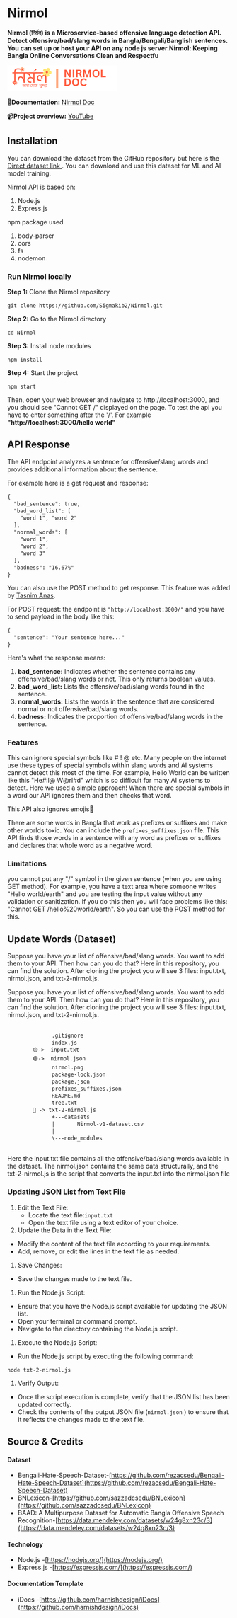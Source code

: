 # Nirmol

**Nirmol (নির্মল) is a Microservice-based offensive language detection API. Detect offensive/bad/slang words in Bangla/Bengali/Banglish sentences. You can set up or host your API on any node js server.Nirmol: Keeping Bangla Online Conversations Clean and Respectfu**

![](nirmol.png)

**📑Documentation:** [Nirmol Doc](https://nirmol.pages.dev/)

📹**Project overview:** [YouTube](https://youtu.be/6wfPOn2xqno?si=JLfBxcusG7BBMIdW)

## Installation

You can download the dataset from the GitHub repository but here is the [Direct dataset link ](https://github.com/Sigmakib2/Nirmol/tree/main/datasets). You can download and use this dataset for ML and AI model training.

Nirmol API is based on:

1. Node.js
2. Express.js

npm package used

1. body-parser
2. cors
3. fs
4. nodemon

### Run Nirmol locally

**Step 1:** Clone the Nirmol repository

```
git clone https://github.com/Sigmakib2/Nirmol.git
```

**Step 2:** Go to the Nirmol directory

```
cd Nirmol
```

**Step 3:** Install node modules

```
npm install
```

**Step 4:** Start the project

```
npm start
```

Then, open your web browser and navigate to http://localhost:3000, and you should see "Cannot GET /" displayed on the page. To test the api you have to enter something after the '/'. For example **"http://localhost:3000/hello world"**

## API Response

The API endpoint analyzes a sentence for offensive/slang words and provides additional information about the sentence.

For example here is a get request and response:


```
{
  "bad_sentence": true,
  "bad_word_list": [
    "word 1", "word 2"
  ],
  "normal_words": [
    "word 1",
    "word 2",
    "word 3"
  ],
  "badness": "16.67%"
}
```

You can also use the POST method to get response. This feature was added by [Tasnim Anas](https://github.com/TasnimAnas).

For POST request: the endpoint is `"http://localhost:3000/"` and you have to send payload in the body like this:

```
{
  "sentence": "Your sentence here..."
}
```


Here's what the response means:

1. **bad_sentence:** Indicates whether the sentence contains any offensive/bad/slang words or not. This only returns boolean values.
2. **bad_word_list:** Lists the offensive/bad/slang words found in the sentence.
3. **normal_words:** Lists the words in the sentence that are considered normal or not offensive/bad/slang words.
4. **badness:** Indicates the proportion of offensive/bad/slang words in the sentence.

### Features

This can ignore special symbols like # ! @ etc. Many people on the internet use these types of special symbols within slang words and AI systems cannot detect this most of the time. For example, Hello World can be written like this "He#ll@ W@rl#d" which is so difficult for many AI systems to detect. Here we used a simple approach! When there are special symbols in a word our API ignores them and then checks that word.


This API also ignores emojis🥳


There are some words in Bangla that work as prefixes or suffixes and make other worlds toxic. You can include the `prefixes_suffixes.json` file. This API finds those words in a sentence with any word as prefixes or suffixes and declares that whole word as a negative word.

### Limitations

you cannot put any "/" symbol in the given sentence (when you are using GET method). For example, you have a text area where someone writes "Hello world/earth" and you are testing the input value without any validation or sanitization. If you do this then you will face problems like this: "Cannot GET /hello%20world/earth". So you can use the POST method for this.

## Update Words (Dataset)

Suppose you have your list of offensive/bad/slang words. You want to add them to your API. Then how can you do that? Here in this repository, you can find the solution. After cloning the project you will see 3 files: input.txt, nirmol.json, and txt-2-nirmol.js.

Suppose you have your list of offensive/bad/slang words. You want to add them to your API. Then how can you do that? Here in this repository, you can find the solution. After cloning the project you will see 3 files: input.txt, nirmol.json, and txt-2-nirmol.js.

```

              .gitignore
              index.js
        🟡->  input.txt
        🟢->  nirmol.json
              nirmol.png
              package-lock.json
              package.json
              prefixes_suffixes.json
              README.md
              tree.txt
        🔴 -> txt-2-nirmol.js
              +---datasets
              |       Nirmol-v1-dataset.csv
              |   
              \---node_modules
  
```

Here the input.txt file contains all the offensive/bad/slang words available in the dataset. The nirmol.json contains the same data structurally, and the txt-2-nirmol.js is the script that converts the input.txt into the nirmol.json file

### Updating JSON List from Text File

1. Edit the Text File:
   * Locate the text file:`input.txt`
   * Open the text file using a text editor of your choice.
2. Update the Data in the Text File:

* Modify the content of the text file according to your requirements.
* Add, remove, or edit the lines in the text file as needed.

1. Save Changes:

* Save the changes made to the text file.

1. Run the Node.js Script:

* Ensure that you have the Node.js script available for updating the JSON list.
* Open your terminal or command prompt.
* Navigate to the directory containing the Node.js script.

1. Execute the Node.js Script:

* Run the Node.js script by executing the following command:

```
node txt-2-nirmol.js
```

1. Verify Output:

* Once the script execution is complete, verify that the JSON list has been updated correctly.
* Check the contents of the output JSON file (`nirmol.json` ) to ensure that it reflects the changes made to the text file.

## Source & Credits

#### Dataset

* Bengali-Hate-Speech-Dataset-[https://github.com/rezacsedu/Bengali-Hate-Speech-Dataset](https://github.com/rezacsedu/Bengali-Hate-Speech-Dataset)
* BNLexicon-[https://github.com/sazzadcsedu/BNLexicon](https://github.com/sazzadcsedu/BNLexicon)
* BAAD: A Multipurpose Dataset for Automatic Bangla Offensive Speech Recognition-[https://data.mendeley.com/datasets/w24g8xn23c/3](https://data.mendeley.com/datasets/w24g8xn23c/3)

#### Technology

* Node.js -[https://nodejs.org/](https://nodejs.org/)
* Express.js -[https://expressjs.com/](https://expressjs.com/)

#### Documentation Template

* iDocs -[https://github.com/harnishdesign/iDocs](https://github.com/harnishdesign/iDocs)
